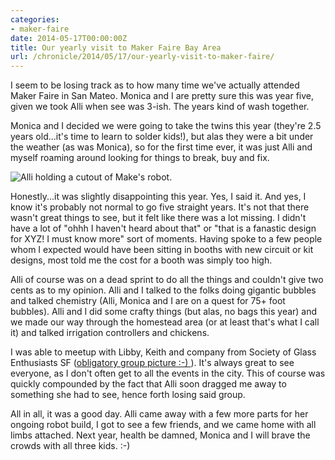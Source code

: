 ```yaml
---
categories:
- maker-faire
date: 2014-05-17T00:00:00Z
title: Our yearly visit to Maker Faire Bay Area
url: /chronicle/2014/05/17/our-yearly-visit-to-maker-faire/
---
```


I seem to be losing track as to how many time we've actually attended Maker Faire in San Mateo. Monica and I are pretty sure this was year five, given we took Alli when see was 3-ish. The years kind of wash together.

Monica and I decided we were going to take the twins this year (they're 2.5 years old...it's time to learn to solder kids!), but alas they were a bit under the weather (as was Monica), so for the first time ever, it was just Alli and myself roaming around looking for things to break, buy and fix.

<img src="/images/blog/2014/05/20140517_122753_884.jpg" alt="Alli holding a cutout of Make's robot." />

Honestly...it was slightly disappointing this year. Yes, I said it. And yes, I know it's probably not normal to go five straight years. It's not that there wasn't great things to see, but it felt like there was a lot missing. I didn't have a lot of "ohhh I haven't heard about that" or "that is a fanastic design for XYZ! I must know more" sort of moments. Having spoke to a few people whom I expected would have been sitting in booths with new circuit or kit designs, most told me the cost for a booth was simply too high.

Alli of course was on a dead sprint to do all the things and couldn't give two cents as to my opinion. Alli and I talked to the folks doing gigantic bubbles and talked chemistry (Alli, Monica and I are on a quest for 75+ foot bubbles). Alli and I did some crafty things (but alas, no bags this year) and we made our way through the homestead area (or at least that's what I call it) and talked irrigation controllers and chickens.

I was able to meetup with Libby, Keith and company from Society of Glass Enthusiasts SF ([obligatory group picture :-) ](https://plus.google.com/+LibbyChang/posts/CUkoXtH4iZw)). It's always great to see everyone, as I don't often get to all the events in the city. This of course was quickly compounded by the fact that Alli soon dragged me away to something she had to see, hence forth losing said group.

All in all, it was a good day. Alli came away with a few more parts for her ongoing robot build, I got to see a few friends, and we came home with all limbs attached. Next year, health be damned, Monica and I will brave the crowds with all three kids. :-)